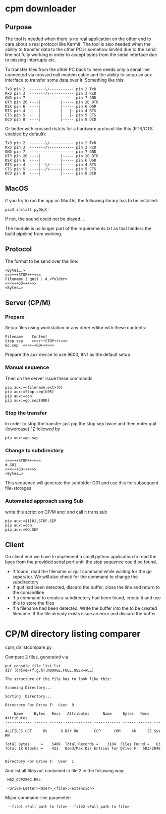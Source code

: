 # cpm downloader

## Purpose
The tool is needed when there is no real application on the other end to care about a real protocol like Kermit.
The tool is also needed when the ability to transfer data to the other PC is somehow limited due to the serial line not fully working
in order to accept bytes from the serial interface due to missing Interrupts etc.

To transfer files from the other PC back to here needs only a serial line connected via crossed null modem cable and
the ability to setup an aux interface to transfer some data over it. Something like this:

```
TxD pin	2  -------\/----------- pin 2 TxD
RxD pin	3  -------/\----------- pin 3 RxD
GND pin	7  -------------------- pin 7 GND
DTR pin	20 ----|         |----- pin 20 DTR
DSR pin	6  ----|         |----- pin 6 DSR
RTS pin	4  -|  |         |   |- pin 4 RTS
CTS pin	5  -|  |         |   |- pin 5 CTS
DCD pin	8  ----|         |----- pin 8 DCD
```
Or better with crossed rts/cts for a hardware protocol like this (RTS/CTS enabled by default):
```
TxD pin	2  -------\/----------- pin 2 TxD
RxD pin	3  -------/\----------- pin 3 RxD
GND pin	7  -------------------- pin 7 GND
DTR pin	20 ----|         |----- pin 20 DTR
DSR pin	6  ----|         |----- pin 6 DSR
RTS pin	4  ----|--\/-----|----- pin 4 RTS
CTS pin	5  ----|--/\-----|----- pin 5 CTS
DCD pin	8  ----|         |----- pin 8 DCD
```


## MacOS
If you try to run the app on MacOs, the following library has to be installed:
```
pip3 install pyObjC`
```
If not, the sound could not be played...

The module is no longer part of the requirements.txt as that hinders the build pipeline from working.

## Protocol
The format to be send over the line:

```
<Bytes….>
>>>+++STOP+++<<<
Filename | quit | #_<folder>
<<<+++GO+++>>>
<Bytes…>
```

## Server (CP/M)
### Prepare
Setup files using workstation or any other editor with these contents:

```
Filename	Content
Stop.sep	>>>+++STOP+++<<<
Go.sep	<<<+++GO+++>>>
```
Prepare the aux device to use 9600, 8N1 as the default setup

### Manual sequence
Then on the server issue these commands:

```
pip aux:=<filename.ext>[O]
pip aux:=Stop.sep[U0R]
pip aux:=con:
pip aux:=go.sep[U0R]
```

### Stop the transfer
In order to stop the transfer just pip the stop.sep twice and then enter quit (lowercase) ^Z followed by

```
pip aux:=go.sep
```

### Change to subdirectory
```
>>>+++STOP+++<<<
#_G01
<<<+++GO+++>>>
<Bytes…>
```
This sequence will generate the subfolder G01 and use this for subsequent file-storages

### Automated approach using Sub
write this script on CP/M end: and call it trans.sub

```
pip aux:=$1[O],STOP.SEP
pip aux:=con:
pip aux:=GO.SEP
```

## Client
On client end we have to implement a small python application to read the byes from the provided serial port until the stop sequence could be found.

* If found, read the filename or quit command while waiting for the go separator. We will also check for the command to change the subdirectory
* If quit had been detected, discard the buffer, close the line and return to the comandline
* If a command to create a subdirectory had been found, create it and use this to store the files
* If a filename had been detected: Write the buffer into the to be created filename. If the file already exists issue an error and discard the buffer.

# CP/M directory listing comparer
cpm_dirlistcompare.py

Compare 2 files, generated via 

```
put console file list.lst
dir [drive=(f,g,h),NOOAGE,FULL,USER=ALL]

The structure of the file has to look like this:

Scanning Directory...

Sorting  Directory...

Directory For Drive F:  User  0

    Name     Bytes   Recs   Attributes      Name     Bytes   Recs   Attributes 
------------ ------ ------ ------------ ------------ ------ ------ ------------
ALLFILES LST     0k      0 Dir RW       CCP      COM     4k     25 Sys RW      

Total Bytes     =    540k  Total Records =    3104  Files Found =   63
Total 1k Blocks =    421   Used/Max Dir Entries For Drive F:  583/2048


Directory For Drive F:  User  1

```
And list all files not contained in file 2 in the following way:

```
 H02_CCPZ802.REL

 <Drive-Letter><User>_<file>.<extension>
```
Major command-line parameter:
```
 --file1 <Full path to file> --file2 <Full path to file>
```